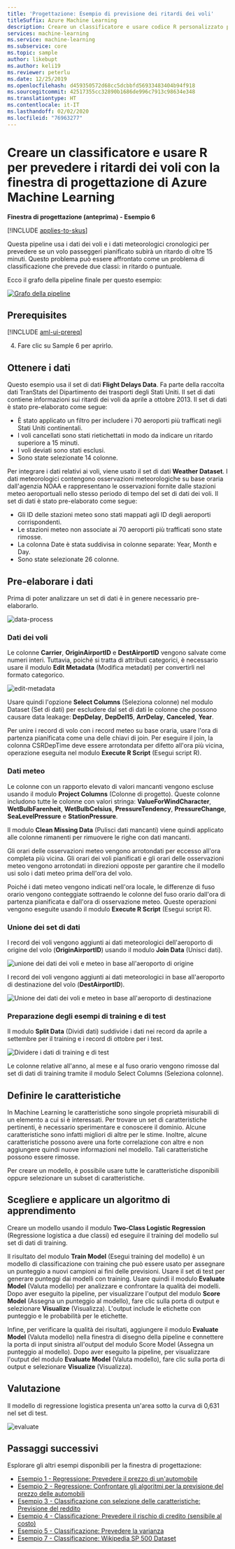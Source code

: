 ```yaml
---
title: 'Progettazione: Esempio di previsione dei ritardi dei voli'
titleSuffix: Azure Machine Learning
description: Creare un classificatore e usare codice R personalizzato per prevedere i ritardi dei voli con la finestra di progettazione di Azure Machine Learning.
services: machine-learning
ms.service: machine-learning
ms.subservice: core
ms.topic: sample
author: likebupt
ms.author: keli19
ms.reviewer: peterlu
ms.date: 12/25/2019
ms.openlocfilehash: d459350572d68cc5dcbbfd56933483404b94f918
ms.sourcegitcommit: 42517355cc32890b1686de996c7913c98634e348
ms.translationtype: HT
ms.contentlocale: it-IT
ms.lasthandoff: 02/02/2020
ms.locfileid: "76963277"
---
```

# <a name="build-a-classifier--use-r-to-predict-flight-delays-with-azure-machine-learning-designer"></a>Creare un classificatore e usare R per prevedere i ritardi dei voli con la finestra di progettazione di Azure Machine Learning

**Finestra di progettazione (anteprima) - Esempio 6**

[!INCLUDE [applies-to-skus](../../includes/aml-applies-to-enterprise-sku.md)]

Questa pipeline usa i dati dei voli e i dati meteorologici cronologici per prevedere se un volo passeggeri pianificato subirà un ritardo di oltre 15 minuti. Questo problema può essere affrontato come un problema di classificazione che prevede due classi: in ritardo o puntuale.

Ecco il grafo della pipeline finale per questo esempio:

[![Grafo della pipeline](media/how-to-designer-sample-classification-flight-delay/pipeline-graph.png)](media/how-to-designer-sample-classification-flight-delay/pipeline-graph.png#lightbox)

## <a name="prerequisites"></a>Prerequisites

[!INCLUDE [aml-ui-prereq](../../includes/aml-ui-prereq.md)]

4. Fare clic su Sample 6 per aprirlo.

## <a name="get-the-data"></a>Ottenere i dati

Questo esempio usa il set di dati **Flight Delays Data**. Fa parte della raccolta dati TranStats del Dipartimento dei trasporti degli Stati Uniti. Il set di dati contiene informazioni sui ritardi dei voli da aprile a ottobre 2013. Il set di dati è stato pre-elaborato come segue:

* È stato applicato un filtro per includere i 70 aeroporti più trafficati negli Stati Uniti continentali.
* I voli cancellati sono stati rietichettati in modo da indicare un ritardo superiore a 15 minuti.
* I voli deviati sono stati esclusi.
* Sono state selezionate 14 colonne.

Per integrare i dati relativi ai voli, viene usato il set di dati **Weather Dataset**. I dati meteorologici contengono osservazioni meteorologiche su base oraria dall'agenzia NOAA e rappresentano le osservazioni fornite dalle stazioni meteo aeroportuali nello stesso periodo di tempo del set di dati dei voli. Il set di dati è stato pre-elaborato come segue:

* Gli ID delle stazioni meteo sono stati mappati agli ID degli aeroporti corrispondenti.
* Le stazioni meteo non associate ai 70 aeroporti più trafficati sono state rimosse.
* La colonna Date è stata suddivisa in colonne separate: Year, Month e Day.
* Sono state selezionate 26 colonne.

## <a name="pre-process-the-data"></a>Pre-elaborare i dati

Prima di poter analizzare un set di dati è in genere necessario pre-elaborarlo.

![data-process](./media/how-to-designer-sample-classification-flight-delay/data-process.png)

### <a name="flight-data"></a>Dati dei voli

Le colonne **Carrier**, **OriginAirportID** e **DestAirportID** vengono salvate come numeri interi. Tuttavia, poiché si tratta di attributi categorici, è necessario usare il modulo **Edit Metadata** (Modifica metadati) per convertirli nel formato categorico.

![edit-metadata](./media/how-to-designer-sample-classification-flight-delay/edit-metadata.png)

Usare quindi l'opzione **Select Columns** (Seleziona colonne) nel modulo Dataset (Set di dati) per escludere dal set di dati le colonne che possono causare data leakage: **DepDelay**, **DepDel15**, **ArrDelay**, **Canceled**, **Year**. 

Per unire i record di volo con i record meteo su base oraria, usare l'ora di partenza pianificata come una delle chiavi di join. Per eseguire il join, la colonna CSRDepTime deve essere arrotondata per difetto all'ora più vicina, operazione eseguita nel modulo **Execute R Script** (Esegui script R). 

### <a name="weather-data"></a>Dati meteo

Le colonne con un rapporto elevato di valori mancanti vengono escluse usando il modulo **Project Columns** (Colonne di progetto). Queste colonne includono tutte le colonne con valori stringa: **ValueForWindCharacter**, **WetBulbFarenheit**, **WetBulbCelsius**, **PressureTendency**, **PressureChange**, **SeaLevelPressure** e **StationPressure**.

Il modulo **Clean Missing Data** (Pulisci dati mancanti) viene quindi applicato alle colonne rimanenti per rimuovere le righe con dati mancanti.

Gli orari delle osservazioni meteo vengono arrotondati per eccesso all'ora completa più vicina. Gli orari dei voli pianificati e gli orari delle osservazioni meteo vengono arrotondati in direzioni opposte per garantire che il modello usi solo i dati meteo prima dell'ora del volo. 

Poiché i dati meteo vengono indicati nell'ora locale, le differenze di fuso orario vengono conteggiate sottraendo le colonne del fuso orario dall'ora di partenza pianificata e dall'ora di osservazione meteo. Queste operazioni vengono eseguite usando il modulo **Execute R Script** (Esegui script R).

### <a name="joining-datasets"></a>Unione dei set di dati

I record dei voli vengono aggiunti ai dati meteorologici dell'aeroporto di origine del volo (**OriginAirportID**) usando il modulo **Join Data** (Unisci dati).

 ![unione dei dati dei voli e meteo in base all'aeroporto di origine](./media/how-to-designer-sample-classification-flight-delay/join-origin.png)


I record dei voli vengono aggiunti ai dati meteorologici in base all'aeroporto di destinazione del volo (**DestAirportID**).

 ![Unione dei dati dei voli e meteo in base all'aeroporto di destinazione](./media/how-to-designer-sample-classification-flight-delay/join-destination.png)

### <a name="preparing-training-and-test-samples"></a>Preparazione degli esempi di training e di test

Il modulo **Split Data** (Dividi dati) suddivide i dati nei record da aprile a settembre per il training e i record di ottobre per i test.

 ![Dividere i dati di training e di test](./media/how-to-designer-sample-classification-flight-delay/split.png)

Le colonne relative all'anno, al mese e al fuso orario vengono rimosse dal set di dati di training tramite il modulo Select Columns (Seleziona colonne).

## <a name="define-features"></a>Definire le caratteristiche

In Machine Learning le caratteristiche sono singole proprietà misurabili di un elemento a cui si è interessati. Per trovare un set di caratteristiche pertinenti, è necessario sperimentare e conoscere il dominio. Alcune caratteristiche sono infatti migliori di altre per le stime. Inoltre, alcune caratteristiche possono avere una forte correlazione con altre e non aggiungere quindi nuove informazioni nel modello. Tali caratteristiche possono essere rimosse.

Per creare un modello, è possibile usare tutte le caratteristiche disponibili oppure selezionare un subset di caratteristiche.

## <a name="choose-and-apply-a-learning-algorithm"></a>Scegliere e applicare un algoritmo di apprendimento

Creare un modello usando il modulo **Two-Class Logistic Regression** (Regressione logistica a due classi) ed eseguire il training del modello sul set di dati di training. 

Il risultato del modulo **Train Model** (Esegui training del modello) è un modello di classificazione con training che può essere usato per assegnare un punteggio a nuovi campioni ai fini delle previsioni. Usare il set di test per generare punteggi dai modelli con training. Usare quindi il modulo **Evaluate Model** (Valuta modello) per analizzare e confrontare la qualità dei modelli.
Dopo aver eseguito la pipeline, per visualizzare l'output del modulo **Score Model** (Assegna un punteggio al modello), fare clic sulla porta di output e selezionare **Visualize** (Visualizza). L'output include le etichette con punteggio e le probabilità per le etichette.

Infine, per verificare la qualità dei risultati, aggiungere il modulo **Evaluate Model** (Valuta modello) nella finestra di disegno della pipeline e connettere la porta di input sinistra all'output del modulo Score Model (Assegna un punteggio al modello). Dopo aver eseguito la pipeline, per visualizzare l'output del modulo **Evaluate Model** (Valuta modello), fare clic sulla porta di output e selezionare **Visualize** (Visualizza).

## <a name="evaluate"></a>Valutazione
Il modello di regressione logistica presenta un'area sotto la curva di 0,631 nel set di test.

 ![evaluate](media/how-to-designer-sample-classification-flight-delay/sample6-evaluate-1225.png)

## <a name="next-steps"></a>Passaggi successivi

Esplorare gli altri esempi disponibili per la finestra di progettazione:

- [Esempio 1 - Regressione: Prevedere il prezzo di un'automobile](how-to-designer-sample-regression-automobile-price-basic.md)
- [Esempio 2 - Regressione: Confrontare gli algoritmi per la previsione del prezzo delle automobili](how-to-designer-sample-regression-automobile-price-compare-algorithms.md)
- [Esempio 3 - Classificazione con selezione delle caratteristiche: Previsione del reddito](how-to-designer-sample-classification-predict-income.md)
- [Esempio 4 - Classificazione: Prevedere il rischio di credito (sensibile al costo)](how-to-designer-sample-classification-credit-risk-cost-sensitive.md)
- [Esempio 5 - Classificazione: Prevedere la varianza](how-to-designer-sample-classification-churn.md)
- [Esempio 7 - Classificazione: Wikipedia SP 500 Dataset](how-to-designer-sample-text-classification.md)